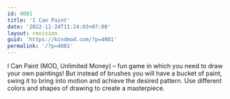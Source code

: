 ```yaml
---
id: 4081
title: 'I Can Paint'
date: '2022-11-24T11:24:03+07:00'
layout: revision
guid: 'https://kindmod.com/?p=4081'
permalink: '/?p=4081'
---
```


I Can Paint (MOD, Unlimited Money) – fun game in which you need to draw your own paintings! But instead of brushes you will have a bucket of paint, swing it to bring into motion and achieve the desired pattern. Use different colors and shapes of drawing to create a masterpiece.